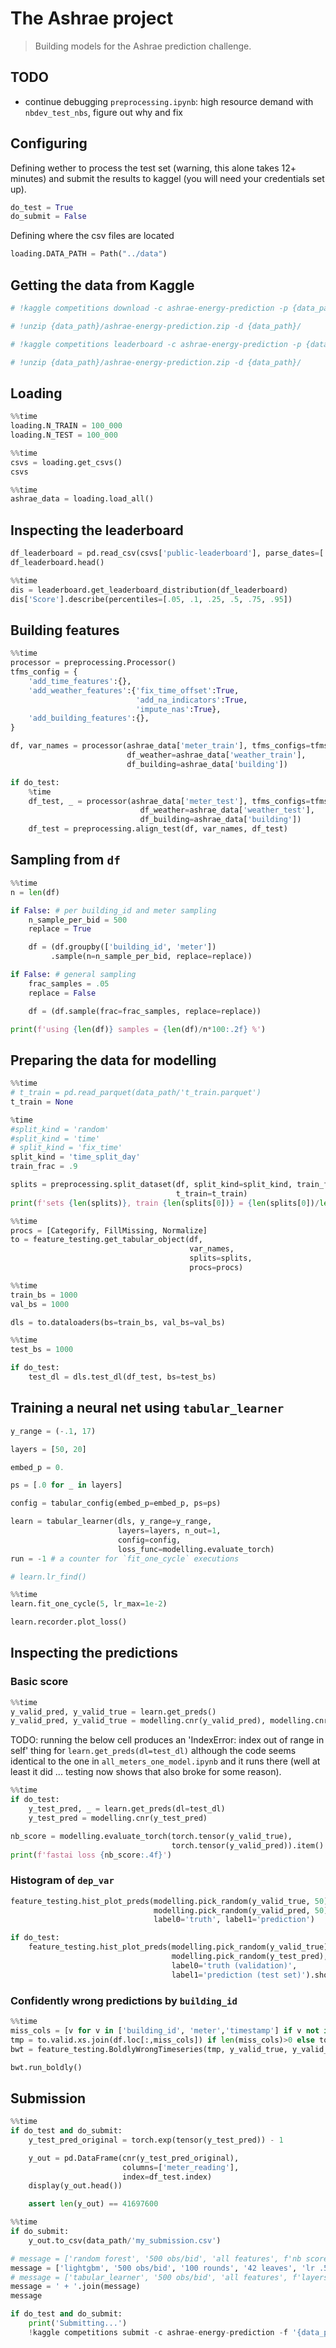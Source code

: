# The Ashrae project
> Building models for the Ashrae prediction challenge.


## TODO
* continue debugging `preprocessing.ipynb`: high resource demand with `nbdev_test_nbs`, figure out why and fix

## Configuring

Defining wether to process the test set (warning, this alone takes 12+ minutes) and submit the results to kaggel (you will need your credentials set up).

```python
do_test = True
do_submit = False
```

Defining where the csv files are located

```python
loading.DATA_PATH = Path("../data")
```

## Getting the data from Kaggle

```python
# !kaggle competitions download -c ashrae-energy-prediction -p {data_path}
```

```python
# !unzip {data_path}/ashrae-energy-prediction.zip -d {data_path}/
```

```python
# !kaggle competitions leaderboard -c ashrae-energy-prediction -p {data_path} --download
```

```python
# !unzip {data_path}/ashrae-energy-prediction.zip -d {data_path}/
```

## Loading

```python
%%time
loading.N_TRAIN = 100_000
loading.N_TEST = 100_000
```

```python
%%time
csvs = loading.get_csvs()
csvs
```

```python
%%time
ashrae_data = loading.load_all()
```

## Inspecting the leaderboard

```python
df_leaderboard = pd.read_csv(csvs['public-leaderboard'], parse_dates=['SubmissionDate'])
df_leaderboard.head()
```

```python
%%time
dis = leaderboard.get_leaderboard_distribution(df_leaderboard)
dis['Score'].describe(percentiles=[.05, .1, .25, .5, .75, .95])
```

## Building features

```python
%%time
processor = preprocessing.Processor() 
tfms_config = {
    'add_time_features':{},
    'add_weather_features':{'fix_time_offset':True,
                            'add_na_indicators':True,
                            'impute_nas':True},
    'add_building_features':{},
}

df, var_names = processor(ashrae_data['meter_train'], tfms_configs=tfms_config,
                          df_weather=ashrae_data['weather_train'],
                          df_building=ashrae_data['building'])

if do_test:
    %time
    df_test, _ = processor(ashrae_data['meter_test'], tfms_configs=tfms_config,
                             df_weather=ashrae_data['weather_test'],
                             df_building=ashrae_data['building'])
    df_test = preprocessing.align_test(df, var_names, df_test)
```

## Sampling from `df`

```python
%%time
n = len(df)

if False: # per building_id and meter sampling
    n_sample_per_bid = 500
    replace = True

    df = (df.groupby(['building_id', 'meter'])
         .sample(n=n_sample_per_bid, replace=replace))

if False: # general sampling
    frac_samples = .05
    replace = False

    df = (df.sample(frac=frac_samples, replace=replace))

print(f'using {len(df)} samples = {len(df)/n*100:.2f} %')
```

## Preparing the data for modelling

```python
%%time
# t_train = pd.read_parquet(data_path/'t_train.parquet')
t_train = None

%time
#split_kind = 'random'
#split_kind = 'time'
# split_kind = 'fix_time'
split_kind = 'time_split_day'
train_frac = .9
```

```python
splits = preprocessing.split_dataset(df, split_kind=split_kind, train_frac=train_frac,
                                     t_train=t_train)
print(f'sets {len(splits)}, train {len(splits[0])} = {len(splits[0])/len(df):.4f}, valid {len(splits[1])} = {len(splits[1])/len(df):.4f}')
```

```python
%%time
procs = [Categorify, FillMissing, Normalize]
to = feature_testing.get_tabular_object(df,
                                        var_names,
                                        splits=splits,
                                        procs=procs)
```

```python
%%time
train_bs = 1000
val_bs = 1000

dls = to.dataloaders(bs=train_bs, val_bs=val_bs)
```

```python
%%time
test_bs = 1000

if do_test:
    test_dl = dls.test_dl(df_test, bs=test_bs) 
```

## Training a neural net using `tabular_learner`

```python
y_range = (-.1, 17)

layers = [50, 20]

embed_p = 0.

ps = [.0 for _ in layers]

config = tabular_config(embed_p=embed_p, ps=ps)

learn = tabular_learner(dls, y_range=y_range, 
                        layers=layers, n_out=1, 
                        config=config, 
                        loss_func=modelling.evaluate_torch)
run = -1 # a counter for `fit_one_cycle` executions
```

```python
# learn.lr_find()
```

```python
%%time
learn.fit_one_cycle(5, lr_max=1e-2)
```

```python
learn.recorder.plot_loss()
```

## Inspecting the predictions

### Basic score

```python
%%time
y_valid_pred, y_valid_true = learn.get_preds()
y_valid_pred, y_valid_true = modelling.cnr(y_valid_pred), modelling.cnr(y_valid_true)
```

TODO: running the below cell produces an 'IndexError: index out of range in self' thing for `learn.get_preds(dl=test_dl)` although the code seems identical to the one in `all_meters_one_model.ipynb` and it runs there (well at least it did ... testing now shows that also broke for some reason).  

```python
%%time
if do_test:
    y_test_pred, _ = learn.get_preds(dl=test_dl)
    y_test_pred = modelling.cnr(y_test_pred)
```

```python
nb_score = modelling.evaluate_torch(torch.tensor(y_valid_true), 
                                    torch.tensor(y_valid_pred)).item()
print(f'fastai loss {nb_score:.4f}')
```

### Histogram of  `dep_var`

```python
feature_testing.hist_plot_preds(modelling.pick_random(y_valid_true, 50), 
                                modelling.pick_random(y_valid_pred, 50), 
                                label0='truth', label1='prediction')
```

```python
if do_test:
    feature_testing.hist_plot_preds(modelling.pick_random(y_valid_true), 
                                    modelling.pick_random(y_test_pred), 
                                    label0='truth (validation)', 
                                    label1='prediction (test set)').show()
```

### Confidently wrong predictions by `building_id`

```python
%%time
miss_cols = [v for v in ['building_id', 'meter','timestamp'] if v not in to.valid.xs.columns]
tmp = to.valid.xs.join(df.loc[:,miss_cols]) if len(miss_cols)>0 else to.valid.xs
bwt = feature_testing.BoldlyWrongTimeseries(tmp, y_valid_true, y_valid_pred)
```

```python
bwt.run_boldly()
```

## Submission

```python
%%time
if do_test and do_submit:
    y_test_pred_original = torch.exp(tensor(y_test_pred)) - 1

    y_out = pd.DataFrame(cnr(y_test_pred_original),
                         columns=['meter_reading'],
                         index=df_test.index)
    display(y_out.head())

    assert len(y_out) == 41697600
```

```python
%%time
if do_submit:
    y_out.to_csv(data_path/'my_submission.csv')
```

```python
# message = ['random forest', '500 obs/bid', 'all features', f'nb score {nb_score:.4f}']
message = ['lightgbm', '500 obs/bid', '100 rounds', '42 leaves', 'lr .5', f'nb score {nb_score:.4f}']
# message = ['tabular_learner', '500 obs/bid', 'all features', f'layers {layers}, embed_p .1, ps [.1,.1,.1]', f'nb score {nb_score:.4f}']
message = ' + '.join(message)
message
```

```python
if do_test and do_submit:
    print('Submitting...')
    !kaggle competitions submit -c ashrae-energy-prediction -f '{data_path}/my_submission.csv' -m '{message}'
```
